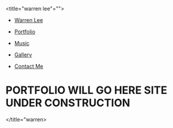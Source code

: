 <title="warren lee"=""><link href="http://fonts.googleapis.com/earlyaccess/notosanskr.css" type="text/css" rel="stylesheet"> <link rel="stylesheet" href="https://maxcdn.bootstrapcdn.com/bootstrap/3.3.7/css/bootstrap.min.css" integrity="sha384-BVYiiSIFeK1dGmJRAkycuHAHRg32OmUcww7on3RYdg4Va+PmSTsz/K68vbdEjh4u" crossorigin="anonymous"> <link rel="stylesheet" href="https://maxcdn.bootstrapcdn.com/bootstrap/3.3.7/css/bootstrap-theme.min.css" integrity="sha384-rHyoN1iRsVXV4nD0JutlnGaslCJuC7uwjduW9SVrLvRYooPp2bWYgmgJQIXwl/Sp" crossorigin="anonymous">  <link rel="stylesheet" type="text/css" href="C:\Users\Warren\Desktop\personal web\Personal.css"> 

<nav class="navbar">

<div class="container">

*   [Warren Lee](#)

*   [Portfolio](#)
*   [Music](#)
*   [Gallery](#)
*   [Contact Me](#)

</div>

</nav>

# PORTFOLIO WILL GO HERE SITE UNDER CONSTRUCTION

</title="warren>
